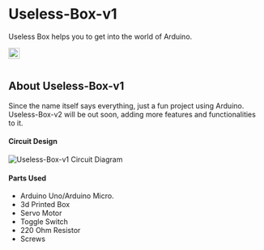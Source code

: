 # Useless-Box-v1
Useless Box helps you to get into the world of Arduino.

[<img align="left" alt="" width="22px" src="https://cdn.jsdelivr.net/npm/simple-icons@v3/icons/youtube.svg" />][youtube]

<br/>
<br/>

## About Useless-Box-v1
Since the name itself says everything, just a fun project using Arduino. Useless-Box-v2 will be out soon, adding more features and functionalities to it.

#### Circuit Design
![Useless-Box-v1 Circuit Diagram](https://user-images.githubusercontent.com/67647079/219871123-69c21c49-73a1-4538-95a3-eaec342abb97.png)

#### Parts Used
* Arduino Uno/Arduino Micro.
* 3d Printed Box
* Servo Motor
* Toggle Switch
* 220 Ohm Resistor
* Screws

[youtube]: https://youtu.be/fArVh8EXKhM
